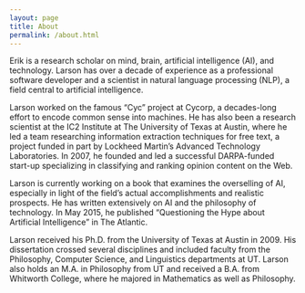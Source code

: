 ```yaml
---
layout: page
title: About
permalink: /about.html
---
```


Erik is a research scholar on mind, brain, artificial intelligence (AI), and technology. Larson has over a decade of experience as a professional software developer and a scientist in natural language processing (NLP), a field central to artificial intelligence.

Larson worked on the famous “Cyc” project at Cycorp, a decades-long effort to encode common sense into machines. He has also been a research scientist at the IC2 Institute at The University of Texas at Austin, where he led a team researching information extraction techniques for free text, a project funded in part by Lockheed Martin’s Advanced Technology Laboratories. In 2007, he founded and led a successful DARPA-funded start-up specializing in classifying and ranking opinion content on the Web.

Larson is currently working on a book that examines the overselling of AI, especially in light of the field’s actual accomplishments and realistic prospects. He has written extensively on AI and the philosophy of technology. In May 2015, he published “Questioning the Hype about Artificial Intelligence” in The Atlantic.

Larson received his Ph.D. from the University of Texas at Austin in 2009. His dissertation crossed several disciplines and included faculty from the Philosophy, Computer Science, and Linguistics departments at UT. Larson also holds an M.A. in Philosophy from UT and received a B.A. from Whitworth College, where he majored in Mathematics as well as Philosophy.


